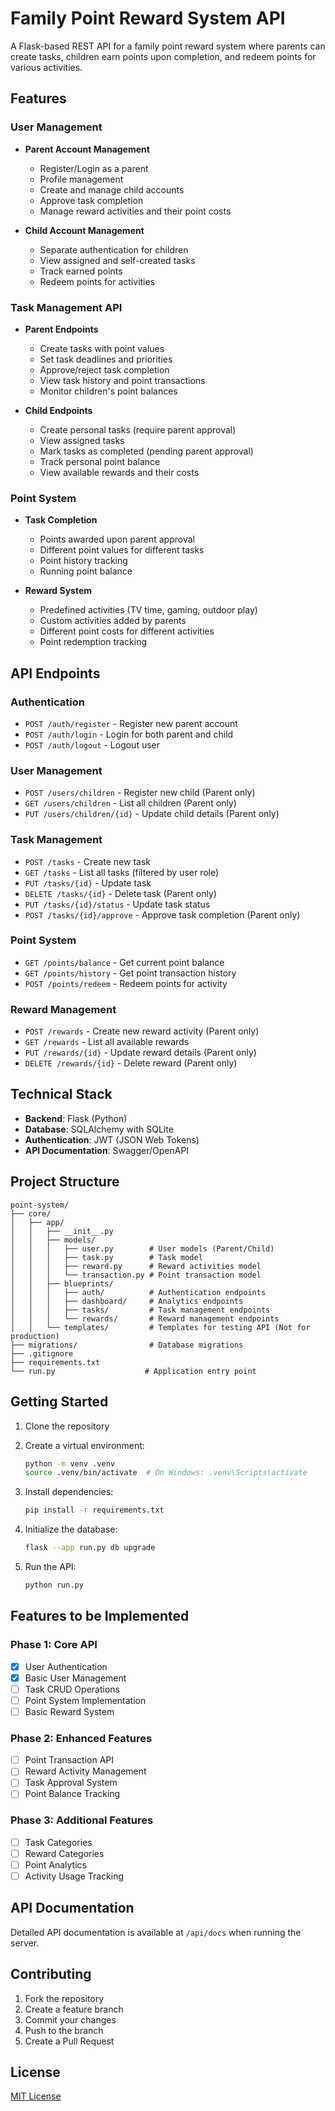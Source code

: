 # Family Point Reward System API

A Flask-based REST API for a family point reward system where parents can create tasks, children earn points upon completion, and redeem points for various activities.

## Features

### User Management
- **Parent Account Management**
  - Register/Login as a parent
  - Profile management
  - Create and manage child accounts
  - Approve task completion
  - Manage reward activities and their point costs

- **Child Account Management**
  - Separate authentication for children
  - View assigned and self-created tasks
  - Track earned points
  - Redeem points for activities

### Task Management API
- **Parent Endpoints**
  - Create tasks with point values
  - Set task deadlines and priorities
  - Approve/reject task completion
  - View task history and point transactions
  - Monitor children's point balances

- **Child Endpoints**
  - Create personal tasks (require parent approval)
  - View assigned tasks
  - Mark tasks as completed (pending parent approval)
  - Track personal point balance
  - View available rewards and their costs

### Point System
- **Task Completion**
  - Points awarded upon parent approval
  - Different point values for different tasks
  - Point history tracking
  - Running point balance

- **Reward System**
  - Predefined activities (TV time, gaming, outdoor play)
  - Custom activities added by parents
  - Different point costs for different activities
  - Point redemption tracking

## API Endpoints

### Authentication
- `POST /auth/register` - Register new parent account
- `POST /auth/login` - Login for both parent and child
- `POST /auth/logout` - Logout user

### User Management
- `POST /users/children` - Register new child (Parent only)
- `GET /users/children` - List all children (Parent only)
- `PUT /users/children/{id}` - Update child details (Parent only)

### Task Management
- `POST /tasks` - Create new task
- `GET /tasks` - List all tasks (filtered by user role)
- `PUT /tasks/{id}` - Update task
- `DELETE /tasks/{id}` - Delete task (Parent only)
- `PUT /tasks/{id}/status` - Update task status
- `POST /tasks/{id}/approve` - Approve task completion (Parent only)

### Point System
- `GET /points/balance` - Get current point balance
- `GET /points/history` - Get point transaction history
- `POST /points/redeem` - Redeem points for activity

### Reward Management
- `POST /rewards` - Create new reward activity (Parent only)
- `GET /rewards` - List all available rewards
- `PUT /rewards/{id}` - Update reward details (Parent only)
- `DELETE /rewards/{id}` - Delete reward (Parent only)

## Technical Stack

- **Backend**: Flask (Python)
- **Database**: SQLAlchemy with SQLite
- **Authentication**: JWT (JSON Web Tokens)
- **API Documentation**: Swagger/OpenAPI

## Project Structure

```
point-system/
├── core/
│   ├── app/
│   │   ├── __init__.py
│   │   ├── models/
│   │   │   ├── user.py        # User models (Parent/Child)
│   │   │   ├── task.py        # Task model
│   │   │   ├── reward.py      # Reward activities model
│   │   │   └── transaction.py # Point transaction model
│   │   ├── blueprints/
│   │   │   ├── auth/          # Authentication endpoints
│   │   │   ├── dashboard/     # Analytics endpoints
│   │   │   ├── tasks/         # Task management endpoints
│   │   │   └── rewards/       # Reward management endpoints
│   │   └── templates/         # Templates for testing API (Not for production)
├── migrations/                # Database migrations
├── .gitignore
├── requirements.txt
└── run.py                    # Application entry point
```

## Getting Started

1. Clone the repository
2. Create a virtual environment:
   ```bash
   python -m venv .venv
   source .venv/bin/activate  # On Windows: .venv\Scripts\activate
   ```

3. Install dependencies:
   ```bash
   pip install -r requirements.txt
   ```

4. Initialize the database:
   ```bash
   flask --app run.py db upgrade
   ```

5. Run the API:
   ```bash
   python run.py
   ```

## Features to be Implemented

### Phase 1: Core API
- [x] User Authentication
- [x] Basic User Management
- [ ] Task CRUD Operations
- [ ] Point System Implementation
- [ ] Basic Reward System

### Phase 2: Enhanced Features
- [ ] Point Transaction API
- [ ] Reward Activity Management
- [ ] Task Approval System
- [ ] Point Balance Tracking

### Phase 3: Additional Features
- [ ] Task Categories
- [ ] Reward Categories
- [ ] Point Analytics
- [ ] Activity Usage Tracking

## API Documentation

Detailed API documentation is available at `/api/docs` when running the server.

## Contributing

1. Fork the repository
2. Create a feature branch
3. Commit your changes
4. Push to the branch
5. Create a Pull Request

## License

[MIT License](LICENSE)
```
